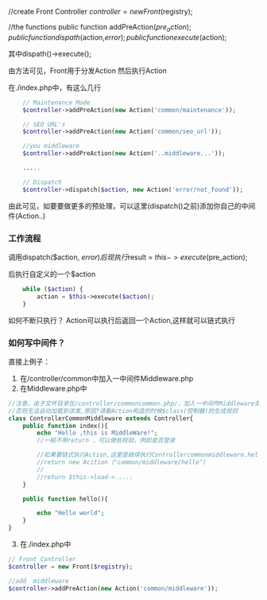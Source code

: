 //create Front Controller
$controller = new Front($registry);

//the functions
public function addPreAction($pre_action);
public function dispath($action,$error);
public function execute($action);

其中dispath()->execute();

由方法可见，Front用于分发Action 然后执行Action

在./index.php中，有这么几行
```php
    // Maintenance Mode
    $controller->addPreAction(new Action('common/maintenance'));

    // SEO URL's
    $controller->addPreAction(new Action('common/seo_url'));

    //you middleware
    $controller->addPreAction(new Action('..middleware...'));

    .....

    // Dispatch
    $controller->dispatch($action, new Action('error/not_found'));
```

由此可见，如要要做更多的预处理，可以这里(dispatch()之前)添加你自己的中间件(Action..)

### 工作流程
调用dispatch($action, $error) 后
现执行$result = $this->execute($pre_action);

后执行自定义的一个$action
```php
    while ($action) {
	    action = $this->execute($action);
    }
```

如何不断只执行？
Action可以执行后返回一个Action,这样就可以链式执行

### 如何写中间件？
直接上例子：
1. 在/controller/common中加入一中间件Middleware.php
2. 在Middleware.php中
```php
//注意，由于文件目录在/controller/commoncommon.php/，加入一中间件Middleware类的命名方式必须是Controllercommonmiddleware
//否则无法自动加载到该类,原因?请看Action构造的时候$class(控制器)的生成规则
class ControllerCommonMiddleware extends Controller{
	public function index(){
		echo "Hello ,this is MiddleWare!";
        //一般不用return ，可以做些校验，例如是否登录

        //如果要链式执行Action,这里是继续执行Controllercommonmiddleware.hello()
        //return new Acition（"common/middleware/hello")
        //
        //return $this->load->.....
	}

    public function hello(){

        echo "Hello world";
    }
}
```

3. 在./index.php中
```php
// Front Controller
$controller = new Front($registry);

//add  middleware
$controller->addPreAction(new Action('common/middleware'));

```





